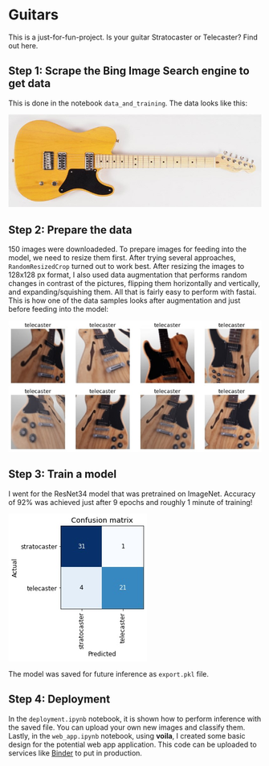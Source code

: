 # Guitars
This is a just-for-fun-project. Is your guitar Stratocaster or Telecaster? Find out here.

## Step 1: Scrape the Bing Image Search engine to get data
This is done in the notebook `data_and_training`. The data looks like this:

![image](/images/test1.jpg)

## Step 2: Prepare the data
150 images were  downloadeded. To prepare images for feeding into the model, we need to resize them first. After trying several approaches, `RandomResizedCrop` turned out to work best. After resizing the images to 128x128 px format, I also used data augmentation that performs random changes in contrast of the pictures, flipping them horizontally and vertically, and expanding/squishing them. All that is fairly easy to perform with fastai. This is how one of the data samples looks after augmentation and just before feeding into the model:

![image](/images/augmentation.jpg)

## Step 3: Train a model
I went for the ResNet34 model that was pretrained on ImageNet. Accuracy of 92% was achieved just after 9 epochs and roughly 1 minute of training!

![image](/images/confusion.jpg)

The model was saved for future inference as `export.pkl` file.

## Step 4: Deployment
In the `deployment.ipynb` notebook, it is shown how to perform inference with the saved file. You can upload your own new images and classify them. Lastly, in the `web_app.ipynb` notebook, using **voila**, I created some basic design for the potential web app application. This code can be uploaded to services like [Binder](https://mybinder.org/) to put in production.
